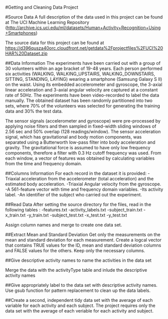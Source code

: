 #Getting and Cleaning Data Project

#Source Data
A full description of the data used in this project can be found at The UCI Machine Learning Repository 
(http://archive.ics.uci.edu/ml/datasets/Human+Activity+Recognition+Using+Smartphones)

The source data for this project can be found at https://d396qusza40orc.cloudfront.net/getdata%2Fprojectfiles%2FUCI%20HAR%20Dataset.zip

##Data Information
The experiments have been carried out with a group of 30 volunteers within an age bracket of 19-48 years. 
Each person performed six activities (WALKING, WALKING_UPSTAIRS, WALKING_DOWNSTAIRS, SITTING, STANDING, LAYING) wearing a smartphone (Samsung Galaxy S II) on the waist.
Using its embedded accelerometer and gyroscope, the 3-axial linear acceleration and 3-axial angular velocity are captured at a constant rate of 50Hz. 
The experiments have been video-recorded to label the data manually. 
The obtained dataset has been randomly partitioned into two sets, where 
70% of the volunteers was selected for generating the training data and 30% the test data.

The sensor signals (accelerometer and gyroscope) were pre-processed by applying noise filters and 
then sampled in fixed-width sliding windows of 2.56 sec and 50% overlap (128 readings/window). 
The sensor acceleration signal, which has gravitational and body motion components, 
was separated using a Butterworth low-pass filter into body acceleration and gravity. 
The gravitational force is assumed to have only low frequency components, therefore a filter with 0.3 Hz cutoff frequency was used.
From each window, a vector of features was obtained by calculating variables from the time and frequency domain.

##Columns Information
For each record in the dataset it is provided:
-Triaxial acceleration from the accelerometer (total acceleration) and the estimated body acceleration.
-Triaxial Angular velocity from the gyroscope.
-A 561-feature vector with time and frequency domain variables.
-Its activity label.
-An identifier of the subject who carried out the experiment.

##Read Data
After setting the source directory for the files, read in the following tables :
-features.txt
-activity_labels.txt
-subject_train.txt
-x_train.txt
-y_train.txt
-subject_test.txt
-x_test.txt
-y_test.txt

Assign column names and merge to create one data set.

##Extract Mean and Standard Deviation
Get only the measurements on the mean and standard deviation for each measurement.
Create a logcal vector that contains TRUE values for the ID, mean and standard deviation columns and FALSE values
for the others. Keep only the necessary columns.


##Give descriptive activity names to name the activities in the data set

Merge the data with the activityType table and inlude the descriptive activity names

##Give appropriately label to the data set with descriptive activity names.
Use gsub function for pattern replacement to clean up the data labels.


##Create a second, independent tidy data set with the average of each variable for each activity and each subject.
The project requires only the data set with the average of each veriable for each activity and subject.
